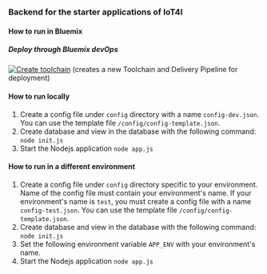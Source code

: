 ### Backend for the starter applications of IoT4I

#### How to run in Bluemix
##### Deploy through Bluemix devOps

[![Create toolchain](https://console.w3ibm.bluemix.net/devops/graphics/create_toolchain_button.png)](https://console.w3ibm.bluemix.net/devops/setup/deploy?repository=https://github.ibm.com/IoT-Insurance/iot4i-starter-app-backend)
(creates a new Toolchain and Delivery Pipeline for deployment)


#### How to run locally
1. Create a config file under `config` directory with a name `config-dev.json`. You can use the template file `/config/config-template.json`.
2. Create database and view in the database with the following command: `node init.js`
3. Start the Nodejs application `node app.js`

#### How to run in a different environment
1. Create a config file under `config` directory specific to your environment. Name of the config file must contain your environment's name. If your environment's name is `test`, you must create a config file with a name `config-test.json`. You can use the template file `/config/config-template.json`.
2. Create database and view in the database with the following command: `node init.js`
3. Set the following environment variable `APP_ENV` with your environment's name.
4. Start the Nodejs application `node app.js`
